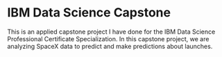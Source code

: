 # IBM Data Science Capstone

This is an applied capstone project I have done for the IBM Data Science Professional Certificate Specialization. In this capstone project, we are analyzing SpaceX data to predict and make predictions about launches. 
